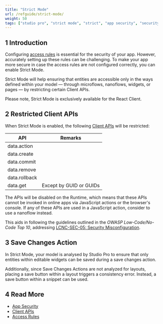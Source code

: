 ```yaml
---
title: "Strict Mode"
url: /refguide/strict-mode/
weight: 50
tags: ["studio pro", "strict mode", "strict", "app security", "security", "api"]
---
```


## 1 Introduction

Configuring [access rules](/refguide/access-rules/) is essential for the security of your app. However, accurately setting up these rules can be challenging. To make your app more secure in case the access rules are not configured correctly, you can enable Strict Mode. 

Strict Mode will help ensuring that entities are accessible only in the ways defined within your model — through microflows, nanoflows, widgets, or pages — by restricting certain Client APIs. 

Please note, Strict Mode is exclusively available for the React Client.

## 2 Restricted Client APIs
When Strict Mode is enabled, the following [Client APIs](/apidocs-mxsdk/apidocs/client-api/) will be restricted:

| API           | Remarks                 |
|---------------|-------------------------|
| data.action   |                         |
| data.create   |                         |
| data.commit   |                         |
| data.remove   |                         |
| data.rollback |                         |
| data.get      | Except by GUID or GUIDs |

The APIs will be disabled on the Runtime, which means that these APIs cannot be invoked in online apps via JavaScript actions or the browser's console. If any of these APIs are used in a JavaScript action, consider to use a nanoflow instead.

This aids in following the guidelines outlined in the *OWASP Low-Code/No-Code Top 10*, addressing [LCNC-SEC-05: Security Misconfiguration](https://owasp.org/www-project-top-10-low-code-no-code-security-risks/content/2022/en/LCNC-SEC-05-Security-Misconfiguration).

## 3 Save Changes Action
In Strict Mode, your model is analysed by Studio Pro to ensure that only entities within editable widgets can be saved during a save changes action. 

Additionally, since Save Changes Actions are not analyzed for layouts, placing a save button within a layout triggers a consistency error. Instead, a save button within a snippet can be used.

## 4 Read More

* [App Security](/refguide/app-security/)
* [Client APIs](/apidocs-mxsdk/apidocs/client-api/)
* [Access Rules](/refguide/access-rules/)
